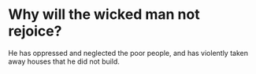 # Why will the wicked man not rejoice?

He has oppressed and neglected the poor people, and has violently taken away houses that he did not build.
